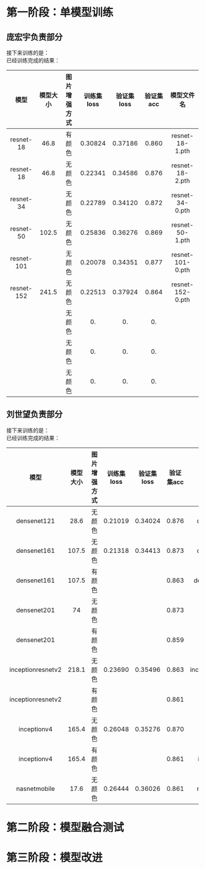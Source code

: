 # 第一阶段：单模型训练
## 庞宏宇负责部分   
接下来训练的是：  
已经训练完成的结果：

| 模型 | 模型大小 | 图片增强方式 | 训练集loss | 验证集loss | 验证集acc | 模型文件名 |
| :-: | :-: | :-: | :-: | :-: | :-: | :-: |
| resnet-18  | 46.8  | 有颜色   | 0.30824 | 0.37186 | 0.860 | resnet-18-1.pth  |
| resnet-18  | 46.8  | 无颜色   | 0.22341 | 0.34586 | 0.876 | resnet-18-2.pth  |
| resnet-34  |       | 无颜色   | 0.22789 | 0.34120 | 0.872 | resnet-34-0.pth  |
| resnet-50  | 102.5 | 无颜色   | 0.25836 | 0.36276 | 0.869 | resnet-50-1.pth  |
| resnet-101 |       | 无颜色   | 0.20078 | 0.34351 | 0.877 | resnet-101-0.pth |
| resnet-152 | 241.5 | 无颜色   | 0.22513 | 0.37924 | 0.864 | resnet-152-0.pth |
|            |       | 无颜色   | 0.      | 0.      | 0.    |                  |
|            |       | 无颜色   | 0.      | 0.      | 0.    |                  |
|            |       | 无颜色   | 0.      | 0.      | 0.    |                  |  

   
     
## 刘世望负责部分   
接下来训练的是：  
已经训练完成的结果：

| 模型 | 模型大小 | 图片增强方式 | 训练集loss | 验证集loss | 验证集acc | 模型文件名|
| :-: | :-: | :-: | :-: | :-: | :-: | :-: |
| densenet121  |       28.6      |      无颜色       |      0.21019     |      0.34024      |      0.876     |     densenet121.pth      |
| densenet161  |       107.5      |      无颜色       |      0.21318     |     0.34413       |     0.873    |densenet161.pth     |
| densenet161  |       107.5       |       有颜色     |           |            |     0.863    |       densenet161_c.pth    |
| densenet201  |      74       |      无颜色       |           |            |     0.873      |           |
| densenet201  |              |      有颜色      |           |            |     0.859      |           |
| inceptionresnetv2  |      218.1       |     无颜色       |     0.23690      |      0.35496      |       0.863    |    inceptionresnetv2.pth       |
| inceptionresnetv2  |              |    有颜色        |           |            |     0.861      |           |
| inceptionv4  |      165.4       |      无颜色       |     0.26048      |      0.35276      |      0.870     |     inception4.pth      |
| inceptionv4  |      165.4       |      有颜色       |           |            |     0.861      |    inception4_c.pth       |
| nasnetmobile  |      17.6       |       无颜色      |      0.26444     |     0.36026       |     0.861     |   nasnetmobile.pth     |

# 第二阶段：模型融合测试
# 第三阶段：模型改进
